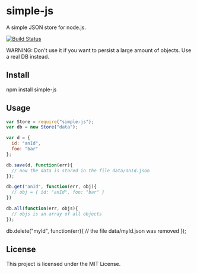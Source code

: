 # simple-js

A simple JSON store for node.js.

[![Build Status](https://secure.travis-ci.org/flosse/simple-js.png)](http://travis-ci.org/flosse/simple-js)

WARNING:
Don't use it if you want to persist a large amount of objects.
Use a real DB instead.

## Install

  npm install simple-js

## Usage

```javascript
var Store = require("simple-js");
var db = new Store("data");

var d = {
  id: "anId",
  foo: "bar"
};

db.save(d, function(err){
  // now the data is stored in the file data/anId.json
});

db.get("anId", function(err, obj){
  // obj = { id: "anId", foo: "bar" }
})

db.all(function(err, objs){
  // objs is an array of all objects
});
```
db.delete("myId", function(err){
  // the file data/myId.json was removed
});

## License

This project is licensed under the MIT License.
